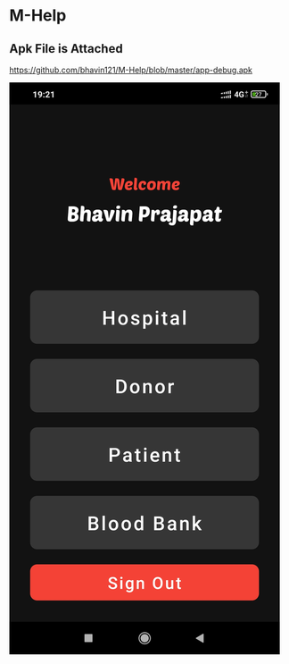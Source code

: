 # M-Help
## Apk File is Attached
https://github.com/bhavin121/M-Help/blob/master/app-debug.apk

![alt text](https://github.com/bhavin121/M-Help/blob/master/Screenshot_2021-12-12-19-21-24-401_com.example.m_help.jpg)
